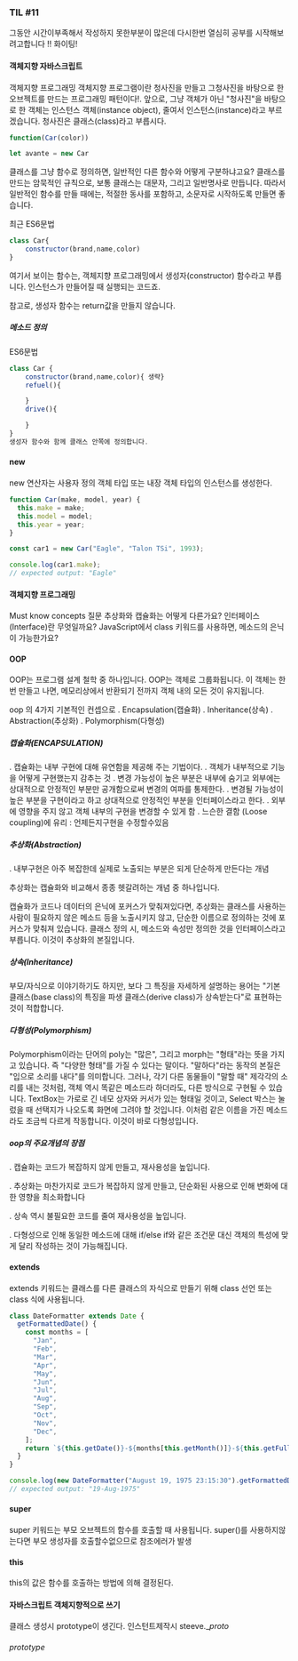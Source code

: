 ### TIL #11

그동안 시간이부족해서 작성하지 못한부분이 많은데 다시한번 열심히 공부를 시작해보려고합니다 !! 화이팅!

#### 객체지향 자바스크립트

객체지향 프로그래밍
객체지향 프로그램이란 청사진을 만들고 그청사진을 바탕으로 한 오브젝트를 만드는 프로그래밍 패턴이다!.
앞으로, 그냥 객체가 아닌 "청사진"을 바탕으로 한 객체는 인스턴스 객체(instance object), 줄여서 인스턴스(instance)라고 부르겠습니다. 청사진은 클래스(class)라고 부릅시다.

```js
function(Car(color))

let avante = new Car
```

클래스를 그냥 함수로 정의하면, 일반적인 다른 함수와 어떻게 구분하냐고요? 클래스를 만드는 암묵적인 규칙으로, 보통 클래스는 대문자, 그리고 일반명사로 만듭니다.
따라서 일반적인 함수를 만들 때에는, 적절한 동사를 포함하고, 소문자로 시작하도록 만들면 좋습니다.

최근 ES6문법

```js
class Car{
    constructor(brand,name,color)
}
```

여기서 보이는 함수는, 객체지향 프로그래밍에서 생성자(constructor) 함수라고 부릅니다. 인스턴스가 만들어질 때 실행되는 코드죠.

참고로, 생성자 함수는 return값을 만들지 않습니다.

##### 메소드 정의

ES6문법

```js
class Car {
    constructor(brand,name,color){ 생략}
    refuel(){

    }
    drive(){

    }
}
생성자 함수와 함께 클래스 안쪽에 정의합니다.
```

#### new

new 연산자는 사용자 정의 객체 타입 또는 내장 객체 타입의 인스턴스를 생성한다.

```js
function Car(make, model, year) {
  this.make = make;
  this.model = model;
  this.year = year;
}

const car1 = new Car("Eagle", "Talon TSi", 1993);

console.log(car1.make);
// expected output: "Eagle"
```

#### 객체지향 프로그래밍

Must know concepts
질문
추상화와 캡슐화는 어떻게 다른가요?
인터페이스(Interface)란 무엇일까요?
JavaScript에서 class 키워드를 사용하면, 메소드의 은닉이 가능한가요?

#### OOP

OOP는 프로그램 설계 철학 중 하나입니다. OOP는 객체로 그룹화됩니다. 이 객체는 한번 만들고 나면, 메모리상에서 반환되기 전까지 객체 내의 모든 것이 유지됩니다.

oop 의 4가지 기본적인 컨셉으로
. Encapsulation(캡슐화)
. Inheritance(상속)
. Abstraction(추상화)
. Polymorphism(다형성)

##### 캡슐화(ENCAPSULATION)

. 캡슐화는 내부 구현에 대해 유연함을 제공해 주는 기법이다.
. 객체가 내부적으로 기능을 어떻게 구현했는지 감추는 것
. 변경 가능성이 높은 부분은 내부에 숨기고 외부에는 상대적으로 안정적인 부분만 공개함으로써 변경의 여파를 통제한다.
. 변경될 가능성이 높은 부분을 구현이라고 하고 상대적으로 안정적인 부분을 인터페이스라고 한다.
. 외부에 영향을 주지 않고 객체 내부의 구현을 변경할 수 있게 함
. 느슨한 결함 (Loose coupling)에 유리 : 언제든지구현을 수정할수있음

##### 추상화(Abstraction)

. 내부구현은 아주 복잡한데 실제로 노출되는 부분은 되게 단순하게 만든다는 개념

추상화는 캡슐화와 비교해서 종종 헷갈려하는 개념 중 하나입니다.

캡슐화가 코드나 데이터의 은닉에 포커스가 맞춰져있다면, 추상화는 클래스를 사용하는 사람이 필요하지 않은 메소드 등을 노출시키지 않고, 단순한 이름으로 정의하는 것에 포커스가 맞춰져 있습니다.
클래스 정의 시, 메소드와 속성만 정의한 것을 인터페이스라고 부릅니다. 이것이 추상화의 본질입니다.

##### 상속(Inheritance)

부모/자식으로 이야기하기도 하지만, 보다 그 특징을 자세하게 설명하는 용어는 "기본 클래스(base class)의 특징을 파생 클래스(derive class)가 상속받는다"로 표현하는 것이 적합합니다.

##### 다형성(Polymorphism)

Polymorphism이라는 단어의 poly는 "많은", 그리고 morph는 "형태"라는 뜻을 가지고 있습니다. 즉 "다양한 형태"를 가질 수 있다는 말이다.
"말하다"라는 동작의 본질은 "입으로 소리를 내다"를 의미합니다. 그러나, 각기 다른 동물들이 "말할 때" 제각각의 소리를 내는 것처럼, 객체 역시 똑같은 메소드라 하더라도, 다른 방식으로 구현될 수 있습니다.
TextBox는 가로로 긴 네모 상자와 커서가 있는 형태일 것이고, Select 박스는 눌렀을 때 선택지가 나오도록 화면에 그려야 할 것입니다. 이처럼 같은 이름을 가진 메소드라도 조금씩 다르게 작동합니다. 이것이 바로 다형성입니다.

##### oop의 주요개념의 장점

. 캡슐화는 코드가 복잡하지 않게 만들고, 재사용성을 높입니다.

. 추상화는 마찬가지로 코드가 복잡하지 않게 만들고, 단순화된 사용으로 인해 변화에 대한 영향을 최소화합니다

. 상속 역시 불필요한 코드를 줄여 재사용성을 높입니다.

. 다형성으로 인해 동일한 메소드에 대해 if/else if와 같은 조건문 대신 객체의 특성에 맞게 달리 작성하는 것이 가능해집니다.

#### extends

extends 키워드는 클래스를 다른 클래스의 자식으로 만들기 위해 class 선언 또는 class 식에 사용됩니다.

```js
class DateFormatter extends Date {
  getFormattedDate() {
    const months = [
      "Jan",
      "Feb",
      "Mar",
      "Apr",
      "May",
      "Jun",
      "Jul",
      "Aug",
      "Sep",
      "Oct",
      "Nov",
      "Dec",
    ];
    return `${this.getDate()}-${months[this.getMonth()]}-${this.getFullYear()}`;
  }
}

console.log(new DateFormatter("August 19, 1975 23:15:30").getFormattedDate());
// expected output: "19-Aug-1975"
```

#### super

super 키워드는 부모 오브젝트의 함수를 호출할 때 사용됩니다.
super()를 사용하지않는다면 부모 생성자를 호출할수없으므로 참조에러가 발생

#### this

this의 값은 함수를 호출하는 방법에 의해 결정된다.

#### 자바스크립트 객체지향적으로 쓰기

클래스 생성시 prototype이 생긴다.
인스턴트제작시 steeve.\__proto_

###### prototype
